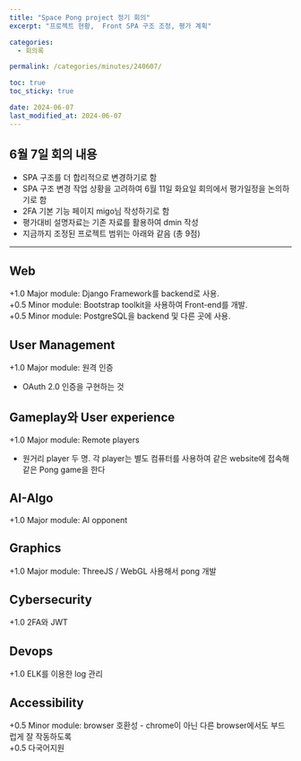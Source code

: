 ```yaml
---
title: "Space Pong project 정기 회의"
excerpt: "프로젝트 현황,  Front SPA 구조 조정, 평가 계획"

categories:
  - 회의록

permalink: /categories/minutes/240607/

toc: true
toc_sticky: true

date: 2024-06-07
last_modified_at: 2024-06-07
---
```


## 6월 7일 회의 내용
- SPA 구조를 더 합리적으로 변경하기로 함
- SPA 구조 변경 작업 상황을 고려하여 6월 11일 화요일 회의에서 평가일정을 논의하기로 함
- 2FA 기본 기능 페이지 migo님 작성하기로 함
- 평가대비 설명자료는 기존 자료를 활용하여 dmin 작성 
- 지금까지 조정된 프로젝트 범위는 아래와 같음 (총 9점)

---
## Web
+1.0 Major module: Django Framework를 backend로 사용.  
+0.5 Minor module: Bootstrap toolkit을 사용하여 Front-end를 개발.  
+0.5 Minor module: PostgreSQL을 backend 및 다른 곳에 사용.  

## User Management
+1.0 Major module: 원격 인증 
  - OAuth 2.0 인증을 구현하는 것 

## Gameplay와 User experience
+1.0 Major module: Remote players 
  - 원거리 player 두 명. 각 player는 별도 컴퓨터를 사용하여 같은 website에 접속해 같은 Pong game을 한다 


## AI-Algo
+1.0  Major module: AI opponent

## Graphics
+1.0  Major module: ThreeJS / WebGL 사용해서 pong 개발

## Cybersecurity 
+1.0  2FA와 JWT 

## Devops  
+1.0  ELK를 이용한 log 관리 

## Accessibility
+0.5  Minor module: browser 호환성 - chrome이 아닌 다른 browser에서도 부드럽게 잘 작동하도록  
+0.5  다국어지원
